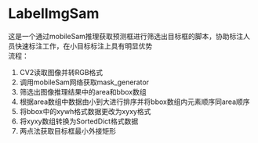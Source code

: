 # LabelImgSam
这是一个通过mobileSam推理获取预测框进行筛选出目标框的脚本，协助标注人员快速标注工作，在小目标标注上具有明显优势\
流程：
1. CV2读取图像并转RGB格式
2. 调用mobileSam网络获取mask_generator
3. 筛选出图像推理结果中的area和bbox数组
4. 根据area数组中数据由小到大进行排序并将bbox数组内元素顺序同area顺序
5. 将bbox中的xywh格式数据更改为xyxy格式
6. 将xyxy数组转换为SortedDict格式数据
7. 两点法获取目标框最小外接矩形
